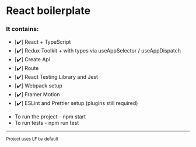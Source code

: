 # React boilerplate

### It contains:

- [✔️] React + TypeScript
- [✔️] Redux Toolkit + with types via useAppSelector / useAppDispatch
- [✔️] Create Api
- [✔️] Route
- [✔️] React Testing Library and Jest
- [✔️] Webpack setup
- [✔️] Framer Motion
- [✔️] ESLint and Prettier setup (plugins still required)

* To run the project - npm start
* To run tests - npm run test

---

<small>Project uses LF by default</small>
